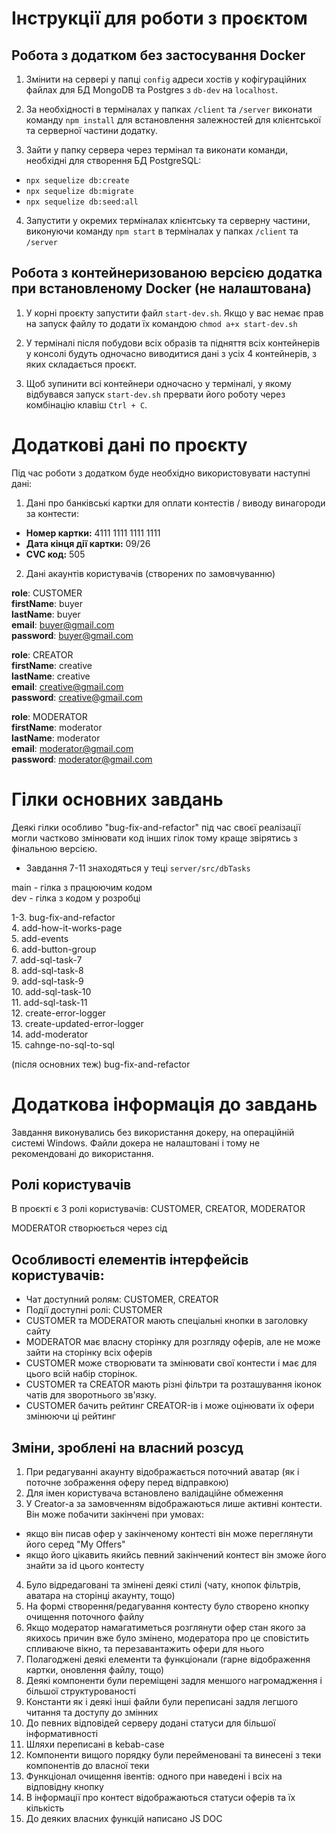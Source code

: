 # Інструкції для роботи з проєктом

## Робота з додатком без застосування Docker

1. Змінити на сервері у папці `config` адреси хостів у кофігураційних файлах для БД MongoDB та Postgres з `db-dev` на `localhost`.

2. За необхідності в терміналах у папках `/client` та `/server` виконати команду `npm install` для встановлення залежностей для клієнтської та серверної частини додатку.

3. Зайти у папку сервера через термінал та виконати команди, необхідні для створення БД PostgreSQL:

- `npx sequelize db:create`
- `npx sequelize db:migrate`
- `npx sequelize db:seed:all`

4. Запустити у окремих терміналах клієнтську та серверну частини, виконуючи команду `npm start` в терміналах у папках `/client` та `/server`

## Робота з контейнеризованою версією додатка при встановленому Docker (не налаштована)

1. У корні проєкту запустити файл `start-dev.sh`. Якщо у вас немає прав на запуск файлу то додати їх командою `chmod a+x start-dev.sh`

2. У терміналі після побудови всіх образів та підняття всіх контейнерів у консолі будуть одночасно виводитися дані з усіх 4 контейнерів, з яких складається проєкт.

3. Щоб зупинити всі контейнери одночасно у терміналі, у якому відбувався запуск `start-dev.sh` прервати його роботу через комбінацію клавіш `Ctrl + C`.

# Додаткові дані по проєкту

Під час роботи з додатком буде необхідно використовувати наступні дані:

1. Дані про банківські картки для оплати контестів / виводу винагороди за контести:

- **Номер картки:** 4111 1111 1111 1111
- **Дата кінця дії картки:** 09/26
- **CVC код:** 505

2. Дані акаунтів користувачів (створених по замовчуванню)

**role**: CUSTOMER  
**firstName**: buyer  
**lastName**: buyer  
**email**: buyer@gmail.com  
**password**: buyer@gmail.com

**role**: CREATOR  
**firstName**: creative  
**lastName**: creative  
**email**: creative@gmail.com  
**password**: creative@gmail.com

**role**: MODERATOR  
**firstName**: moderator  
**lastName**: moderator  
**email**: moderator@gmail.com  
**password**: moderator@gmail.com

# Гілки основних завдань

Деякі гілки особливо "bug-fix-and-refactor" під час своєї реалізації могли частково змінювати код інших гілок тому краще звірятись з фінальною версією.

- Завдання 7-11 знаходяться у теці `server/src/dbTasks`

main - гілка з працюючим кодом  
dev - гілка з кодом у розробці

1-3. bug-fix-and-refactor  
4. add-how-it-works-page  
5. add-events  
6. add-button-group  
7. add-sql-task-7  
8. add-sql-task-8  
9. add-sql-task-9  
10. add-sql-task-10  
11. add-sql-task-11  
12. create-error-logger  
13. create-updated-error-logger  
14. add-moderator  
15. cahnge-no-sql-to-sql

(після основних теж) bug-fix-and-refactor

# Додаткова інформація до завдань

Завдання виконувались без використання докеру, на операційній системі Windows.
Файли докера не налаштовані і тому не рекомендовані до використання.

## Ролі користувачів

В проєкті є 3 ролі користувачів: CUSTOMER, CREATOR, MODERATOR

MODERATOR створюється через сід

## Особливості елементів інтерфейсів користувачів:

- Чат доступний ролям: CUSTOMER, CREATOR
- Події доступні ролі: CUSTOMER
- CUSTOMER та MODERATOR мають спеціальні кнопки в заголовку сайту
- MODERATOR має власну сторінку для розгляду оферів, але не може зайти на сторінку всіх оферів
- CUSTOMER може створювати та змінювати свої контести і має для цього всій набір сторінок.
- CUSTOMER та CREATOR мають різні фільтри та розташування іконок чатів для зворотнього зв'язку.
- CUSTOMER бачить рейтинг CREATOR-ів і може оцінювати їх офери змінюючи ці рейтинг

## Зміни, зроблені на власний розсуд

1. При редагуванні акаунту відображається поточний аватар (як і поточне зображення оферу перед відправкою)
2. Для імен користувача встановлено валідаційне обмеження
3. У Creator-а за замовченням відображаються лише активні контести. Він може побачити закінчені при умовах:

- якщо він писав офер у закінченому контесті він може переглянути його серед "My Offers"
- якщо його цікавить якийсь певний закінчений контест він зможе його знайти за id цього контесту

4. Було відредаговані та змінені деякі стилі (чату, кнопок фільтрів, аватара на сторінці акаунту, тощо)
5. На формі створення/редагування контесту було створено кнопку очищення поточного файлу
6. Якщо модератор намагатиметься розглянути офер стан якого за якихось причин вже було змінено, модератора про це сповістить спливаюче вікно, та перезавантажить офери для нього
7. Полагоджені деякі елементи та функціонали (гарне відображення картки, оновлення файлу, тощо)
8. Деякі компоненти були переміщені задля меншого нагромадження і більшої структурованості
9. Константи як і деякі інші файли були переписані задля легшого читання та доступу до змінних
10. До певних відповідей серверу додані статуси для більшої інформативності
11. Шляхи переписані в kebab-case
12. Компоненти вищого порядку були перейменовані та винесені з теки компонентів до власної теки
13. Функціонал очищення івентів: одного при наведені і всіх на відповідну кнопку
14. В інформації про контест відображаються статуси оферів та їх кількість
15. До деяких власних функцій написано JS DOC
